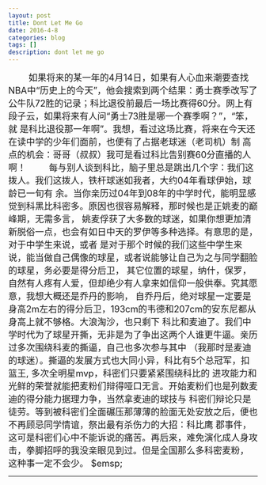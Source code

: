 ```yaml
---
layout: post
title: Dont Let Me Go
date: 2016-4-8
categories: blog
tags: []
description: dont let me go
---
```

<font size="4">
&emsp;&emsp;
如果将来的某一年的4月14日，如果有人心血来潮要查找NBA中“历史上的今天”，他会搜索到两个结果：勇士赛季改写了
公牛队72胜的记录；科比退役前最后一场比赛得60分。网上有段子云，如果将来有人问“勇士73胜是哪一个赛季啊？”，“笨，就
是科比退役那一年啊”。我想，看过这场比赛，将来在今天还在读中学的少年们面前，也便有了占据老球迷（老司机）制
高点的机会：哥哥（叔叔）我可是看过科比告别赛60分直播的人啊！
&emsp;&emsp;
每与别人谈到科比，脑子里总是跳出几个字：我们这拨人。我们这拨人，铁杆球迷如我者，大约04年看球伊始，球龄已一旬有
余。当你亲历过04年到08年的中学时代，能明显感觉到科黑比科密多。原因也很容易解释，那时候也是正姚麦的巅峰期，无需多言，
姚麦俘获了大多数的球迷，如果你想更加清新脱俗一点，也会有如日中天的罗伊等多种选择。有意思的是，对于中学生来说，或者
是对于那个时候的我们这些中学生来说，能当做自己偶像的球星，或者说能够让自己为之与同学翻脸的球星，务必要是得分后卫，
其它位置的球星，纳什，保罗，自然有人疼有人爱，但却绝少有人拿来如信仰一般供奉。究其愿意，我想大概还是乔丹的影响，
自乔丹后，绝对球星一定要是身高2m左右的得分后卫，193cm的韦德和207cm的安东尼都从身高上就不够格。大浪淘沙，也只剩下
科比和麦迪了。我们中学时代为了球星开撕，无非是为了争出这两个人谁更牛逼。亲历过多次围绕科麦的撕逼，自己也多次参与其中
（我那时是麦迪的球迷）。撕逼的发展方式也大同小异，科比有5个总冠军，扣篮王, 多次全明星mvp，科密们只要紧紧围绕科比的
进攻能力和光鲜的荣誉就能把麦粉们辩得哑口无言。开始麦粉们也是列数麦迪的得分能力据理力争，当然拿麦迪的球技与
科密们辩论只是徒劳。等到被科密们全面碾压那薄薄的脸面无处安放之后，便也不再顾忌同学情谊，祭出最有杀伤力的大招：科比鹰
郡事件，这可是科密们心中不能诉说的痛苦。再后来，难免演化成人身攻击，拳脚招呼的我没亲眼见到过。但是全国那么多科密麦粉，
这种事一定不会少。
$emsp;&emsp;
</font>


---

